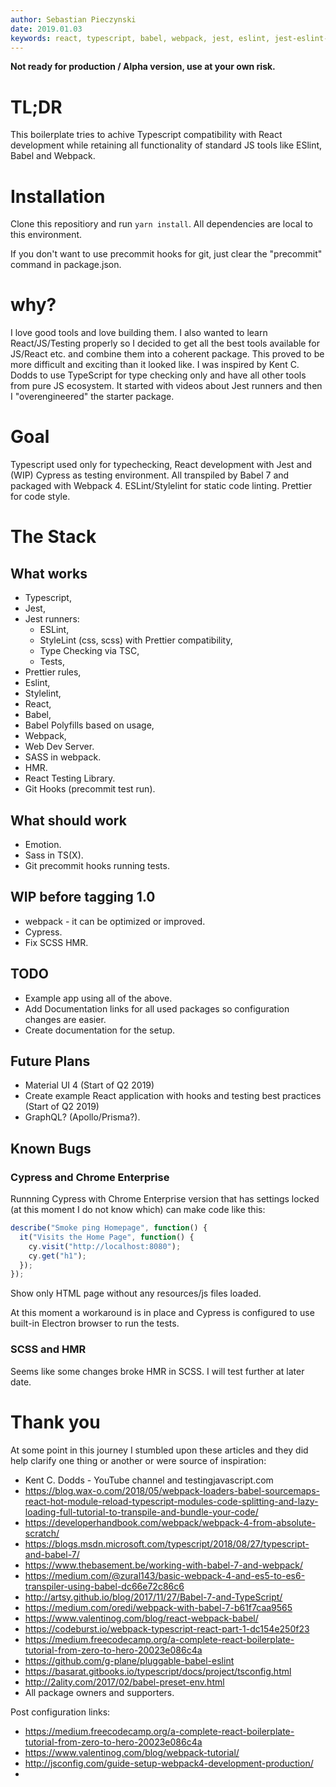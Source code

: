 ```yaml
---
author: Sebastian Pieczynski
date: 2019.01.03
keywords: react, typescript, babel, webpack, jest, eslint, jest-eslint-runner, jest-runner-tsc
---
```


**Not ready for production / Alpha version, use at your own risk.**

# TL;DR

This boilerplate tries to achive Typescript compatibility with React development while retaining all functionality of standard JS tools like ESlint, Babel and Webpack.

# Installation

Clone this repositiory and run `yarn install`. All dependencies are local to this environment.

If you don't want to use precommit hooks for git, just clear the "precommit" command in package.json.

# why?

I love good tools and love building them. I also wanted to learn React/JS/Testing properly so I decided to get all the best tools available for JS/React etc. and combine them into a coherent package. This proved to be more difficult and exciting than it looked like. I was inspired by Kent C. Dodds to use TypeScript for type checking only and have all other tools from pure JS ecosystem. It started with videos about Jest runners and then I "overengineered" the starter package.

# Goal

Typescript used only for typechecking, React development with Jest and (WIP) Cypress as testing environment. All transpiled by Babel 7 and packaged with Webpack 4. ESLint/Stylelint for static code linting. Prettier for code style.

# The Stack

## What works

- Typescript,
- Jest,
- Jest runners:
  - ESLint,
  - StyleLint (css, scss) with Prettier compatibility,
  - Type Checking via TSC,
  - Tests,
- Prettier rules,
- Eslint,
- Stylelint,
- React,
- Babel,
- Babel Polyfills based on usage,
- Webpack,
- Web Dev Server.
- SASS in webpack.
- HMR.
- React Testing Library.
- Git Hooks (precommit test run).

## What should work

- Emotion.
- Sass in TS(X).
- Git precommit hooks running tests.

## WIP before tagging 1.0

- webpack - it can be optimized or improved.
- Cypress.
- Fix SCSS HMR.

## TODO

- Example app using all of the above.
- Add Documentation links for all used packages so configuration changes are easier.
- Create documentation for the setup.

## Future Plans

- Material UI 4 (Start of Q2 2019)
- Create example React application with hooks and testing best practices (Start of Q2 2019)
- GraphQL? (Apollo/Prisma?).

## Known Bugs

### Cypress and Chrome Enterprise

Runnning Cypress with Chrome Enterprise version that has settings locked (at this moment I do not know which) can make code like this:

```js
describe("Smoke ping Homepage", function() {
  it("Visits the Home Page", function() {
    cy.visit("http://localhost:8080");
    cy.get("h1");
  });
});
```

Show only HTML page without any resources/js files loaded.

At this moment a workaround is in place and Cypress is configured to use built-in Electron browser to run the tests.

### SCSS and HMR

Seems like some changes broke HMR in SCSS. I will test further at later date.

# Thank you

At some point in this journey I stumbled upon these articles and they did help clarify one thing or another or were source of inspiration:

- Kent C. Dodds - YouTube channel and testingjavascript.com
- https://blog.wax-o.com/2018/05/webpack-loaders-babel-sourcemaps-react-hot-module-reload-typescript-modules-code-splitting-and-lazy-loading-full-tutorial-to-transpile-and-bundle-your-code/
- https://developerhandbook.com/webpack/webpack-4-from-absolute-scratch/
- https://blogs.msdn.microsoft.com/typescript/2018/08/27/typescript-and-babel-7/
- https://www.thebasement.be/working-with-babel-7-and-webpack/
- https://medium.com/@zural143/basic-webpack-4-and-es5-to-es6-transpiler-using-babel-dc66e72c86c6
- http://artsy.github.io/blog/2017/11/27/Babel-7-and-TypeScript/
- https://medium.com/oredi/webpack-with-babel-7-b61f7caa9565
- https://www.valentinog.com/blog/react-webpack-babel/
- https://codeburst.io/webpack-typescript-react-part-1-dc154e250f23
- https://medium.freecodecamp.org/a-complete-react-boilerplate-tutorial-from-zero-to-hero-20023e086c4a
- https://github.com/g-plane/pluggable-babel-eslint
- https://basarat.gitbooks.io/typescript/docs/project/tsconfig.html
- http://2ality.com/2017/02/babel-preset-env.html
- All package owners and supporters.

Post configuration links:

- https://medium.freecodecamp.org/a-complete-react-boilerplate-tutorial-from-zero-to-hero-20023e086c4a
- https://www.valentinog.com/blog/webpack-tutorial/
- http://jsconfig.com/guide-setup-webpack4-development-production/
-
